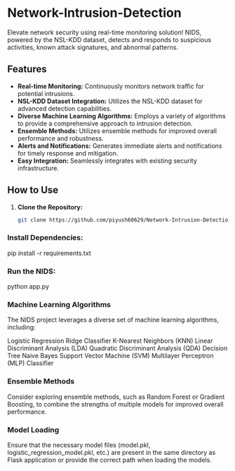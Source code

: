 # Network-Intrusion-Detection
Elevate network security using real-time monitoring solution! NIDS, powered by the NSL-KDD dataset, detects and responds to suspicious activities, known attack signatures, and abnormal patterns. 
## Features

- **Real-time Monitoring:** Continuously monitors network traffic for potential intrusions.
- **NSL-KDD Dataset Integration:** Utilizes the NSL-KDD dataset for advanced detection capabilities.
- **Diverse Machine Learning Algorithms:** Employs a variety of algorithms to provide a comprehensive approach to intrusion detection.
- **Ensemble Methods:** Utilizes ensemble methods for improved overall performance and robustness.
- **Alerts and Notifications:** Generates immediate alerts and notifications for timely response and mitigation.
- **Easy Integration:** Seamlessly integrates with existing security infrastructure.

## How to Use

1. **Clone the Repository:**
   ```bash
   git clone https://github.com/piyush60629/Network-Intrusion-Detection.git

### Install Dependencies:
   pip install -r requirements.txt

### Run the NIDS:
   python app.py

### Machine Learning Algorithms
The NIDS project leverages a diverse set of machine learning algorithms, including:

Logistic Regression
Ridge Classifier
K-Nearest Neighbors (KNN)
Linear Discriminant Analysis (LDA)
Quadratic Discriminant Analysis (QDA)
Decision Tree
Naive Bayes
Support Vector Machine (SVM)
Multilayer Perceptron (MLP) Classifier
### Ensemble Methods
Consider exploring ensemble methods, such as Random Forest or Gradient Boosting, to combine the strengths of multiple models for improved overall performance.

### Model Loading
Ensure that the necessary model files (model.pkl, logistic_regression_model.pkl, etc.) are present in the same directory as Flask application or provide the correct path when loading the models.
